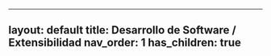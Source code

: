 
---
layout: default
title: Desarrollo de Software / Extensibilidad
nav_order: 1
has_children: true
---
